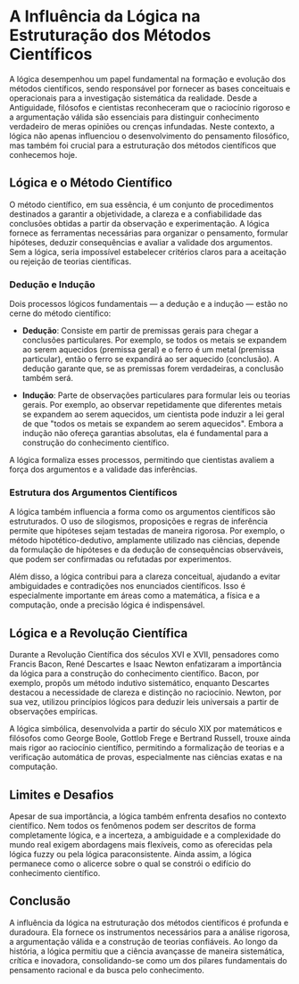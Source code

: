 # A Influência da Lógica na Estruturação dos Métodos Científicos

A lógica desempenhou um papel fundamental na formação e evolução dos métodos científicos, sendo responsável por fornecer as bases conceituais e operacionais para a investigação sistemática da realidade. Desde a Antiguidade, filósofos e cientistas reconheceram que o raciocínio rigoroso e a argumentação válida são essenciais para distinguir conhecimento verdadeiro de meras opiniões ou crenças infundadas. Neste contexto, a lógica não apenas influenciou o desenvolvimento do pensamento filosófico, mas também foi crucial para a estruturação dos métodos científicos que conhecemos hoje.

## Lógica e o Método Científico

O método científico, em sua essência, é um conjunto de procedimentos destinados a garantir a objetividade, a clareza e a confiabilidade das conclusões obtidas a partir da observação e experimentação. A lógica fornece as ferramentas necessárias para organizar o pensamento, formular hipóteses, deduzir consequências e avaliar a validade dos argumentos. Sem a lógica, seria impossível estabelecer critérios claros para a aceitação ou rejeição de teorias científicas.

### Dedução e Indução

Dois processos lógicos fundamentais — a dedução e a indução — estão no cerne do método científico:

- **Dedução**: Consiste em partir de premissas gerais para chegar a conclusões particulares. Por exemplo, se todos os metais se expandem ao serem aquecidos (premissa geral) e o ferro é um metal (premissa particular), então o ferro se expandirá ao ser aquecido (conclusão). A dedução garante que, se as premissas forem verdadeiras, a conclusão também será.

- **Indução**: Parte de observações particulares para formular leis ou teorias gerais. Por exemplo, ao observar repetidamente que diferentes metais se expandem ao serem aquecidos, um cientista pode induzir a lei geral de que "todos os metais se expandem ao serem aquecidos". Embora a indução não ofereça garantias absolutas, ela é fundamental para a construção do conhecimento científico.

A lógica formaliza esses processos, permitindo que cientistas avaliem a força dos argumentos e a validade das inferências.

### Estrutura dos Argumentos Científicos

A lógica também influencia a forma como os argumentos científicos são estruturados. O uso de silogismos, proposições e regras de inferência permite que hipóteses sejam testadas de maneira rigorosa. Por exemplo, o método hipotético-dedutivo, amplamente utilizado nas ciências, depende da formulação de hipóteses e da dedução de consequências observáveis, que podem ser confirmadas ou refutadas por experimentos.

Além disso, a lógica contribui para a clareza conceitual, ajudando a evitar ambiguidades e contradições nos enunciados científicos. Isso é especialmente importante em áreas como a matemática, a física e a computação, onde a precisão lógica é indispensável.

## Lógica e a Revolução Científica

Durante a Revolução Científica dos séculos XVI e XVII, pensadores como Francis Bacon, René Descartes e Isaac Newton enfatizaram a importância da lógica para a construção do conhecimento científico. Bacon, por exemplo, propôs um método indutivo sistemático, enquanto Descartes destacou a necessidade de clareza e distinção no raciocínio. Newton, por sua vez, utilizou princípios lógicos para deduzir leis universais a partir de observações empíricas.

A lógica simbólica, desenvolvida a partir do século XIX por matemáticos e filósofos como George Boole, Gottlob Frege e Bertrand Russell, trouxe ainda mais rigor ao raciocínio científico, permitindo a formalização de teorias e a verificação automática de provas, especialmente nas ciências exatas e na computação.

## Limites e Desafios

Apesar de sua importância, a lógica também enfrenta desafios no contexto científico. Nem todos os fenômenos podem ser descritos de forma completamente lógica, e a incerteza, a ambiguidade e a complexidade do mundo real exigem abordagens mais flexíveis, como as oferecidas pela lógica fuzzy ou pela lógica paraconsistente. Ainda assim, a lógica permanece como o alicerce sobre o qual se constrói o edifício do conhecimento científico.

## Conclusão

A influência da lógica na estruturação dos métodos científicos é profunda e duradoura. Ela fornece os instrumentos necessários para a análise rigorosa, a argumentação válida e a construção de teorias confiáveis. Ao longo da história, a lógica permitiu que a ciência avançasse de maneira sistemática, crítica e inovadora, consolidando-se como um dos pilares fundamentais do pensamento racional e da busca pelo conhecimento.